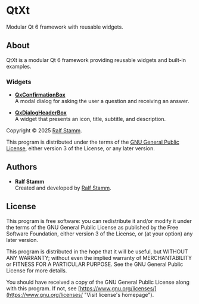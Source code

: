 <!--
SPDX-FileComment: Project Homepage: https://github.com/rstammdev/qtxt
SPDX-FileCopyrightText: 2025 Ralf Stamm
SPDX-License-Identifier: GPL-3.0-or-later
-->

# QtXt

Modular Qt 6 framework with reusable widgets.


## About

QtXt is a modular Qt 6 framework providing reusable widgets and built-in examples.

### Widgets

- [**QxConfirmationBox**](qxconfirmationbox/README.md)  
  A modal dialog for asking the user a question and receiving an answer.

- [**QxDialogHeaderBox**](qxdialogheaderbox/README.md)  
  A widget that presents an icon, title, subtitle, and description.

Copyright &copy; 2025 [Ralf Stamm](https://rstammdev.github.io "Visit organization's homepage").

This program is distributed under the terms of the [GNU General Public License](https://www.gnu.org/licenses/gpl-3.0.en.html "Visit license's homepage"), either version 3 of the License, or any later version.


## Authors

- **Ralf Stamm**  
  Created and developed by [Ralf Stamm](https://rstammdev.github.io "Visit contributor's homepage").


## License

This program is free software: you can redistribute it and/or modify it under the terms of the GNU General Public License as published by the Free Software Foundation, either version 3 of the License, or (at your option) any later version.

This program is distributed in the hope that it will be useful, but WITHOUT ANY WARRANTY; without even the implied warranty of MERCHANTABILITY or FITNESS FOR A PARTICULAR PURPOSE. See the GNU General Public License for more details.

You should have received a copy of the GNU General Public License along with this program. If not, see [https://www.gnu.org/licenses/](https://www.gnu.org/licenses/ "Visit license's homepage").

